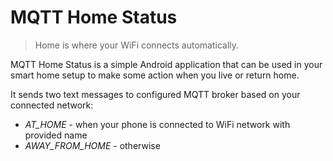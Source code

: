 # MQTT Home Status

> Home is where your WiFi connects automatically.

MQTT Home Status is a simple Android application that can be used in your smart home setup to make some action when you live or return home.

It sends two text messages to configured MQTT broker based on your connected network:
- *AT_HOME* - when your phone is connected to WiFi network with provided name
- *AWAY_FROM_HOME* - otherwise